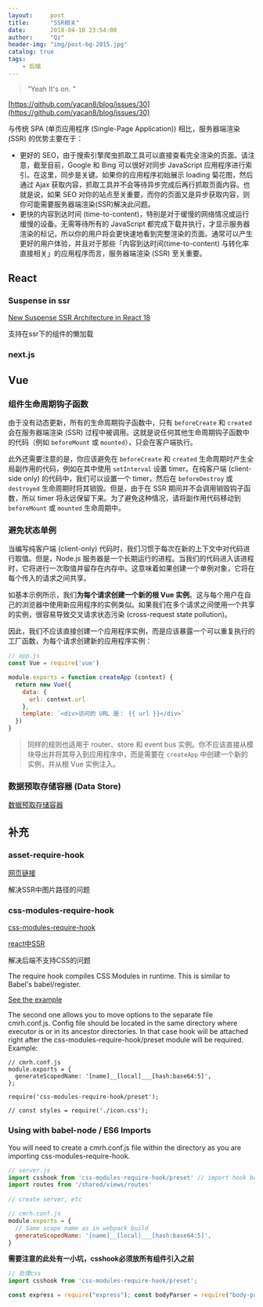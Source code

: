 ```yaml
---
layout:     post
title:      "SSR相关"
date:       2018-04-10 23:54:00
author:     "Qz"
header-img: "img/post-bg-2015.jpg"
catalog: true
tags:
    - 后端
---
```


> “Yeah It's on. ”



[https://github.com/yacan8/blog/issues/30](https://github.com/yacan8/blog/issues/30)

与传统 SPA (单页应用程序 (Single-Page Application)) 相比，服务器端渲染 (SSR) 的优势主要在于：

- 更好的 SEO，由于搜索引擎爬虫抓取工具可以直接查看完全渲染的页面。请注意，截至目前，Google 和 Bing 可以很好对同步 JavaScript 应用程序进行索引。在这里，同步是关键。如果你的应用程序初始展示 loading 菊花图，然后通过 Ajax 获取内容，抓取工具并不会等待异步完成后再行抓取页面内容。也就是说，如果 SEO 对你的站点至关重要，而你的页面又是异步获取内容，则你可能需要服务器端渲染(SSR)解决此问题。
- 更快的内容到达时间 (time-to-content)，特别是对于缓慢的网络情况或运行缓慢的设备。无需等待所有的 JavaScript 都完成下载并执行，才显示服务器渲染的标记，所以你的用户将会更快速地看到完整渲染的页面。通常可以产生更好的用户体验，并且对于那些「内容到达时间(time-to-content) 与转化率直接相关」的应用程序而言，服务器端渲染 (SSR) 至关重要。



##  React 



### Suspense in ssr

[New Suspense SSR Architecture in React 18](https://github.com/reactwg/react-18/discussions/37)

支持在ssr下的组件的懒加载



### next.js





## Vue



### 组件生命周期钩子函数

由于没有动态更新，所有的生命周期钩子函数中，只有 `beforeCreate` 和 `created` 会在服务器端渲染 (SSR) 过程中被调用。这就是说任何其他生命周期钩子函数中的代码（例如 `beforeMount` 或 `mounted`），只会在客户端执行。



此外还需要注意的是，你应该避免在 `beforeCreate` 和 `created` 生命周期时产生全局副作用的代码，例如在其中使用 `setInterval` 设置 timer。在纯客户端 (client-side only) 的代码中，我们可以设置一个 timer，然后在 `beforeDestroy` 或 `destroyed` 生命周期时将其销毁。但是，由于在 SSR 期间并不会调用销毁钩子函数，所以 timer 将永远保留下来。为了避免这种情况，请将副作用代码移动到 `beforeMount` 或 `mounted` 生命周期中。





### 避免状态单例





当编写纯客户端 (client-only) 代码时，我们习惯于每次在新的上下文中对代码进行取值。但是，Node.js 服务器是一个长期运行的进程。当我们的代码进入该进程时，它将进行一次取值并留存在内存中。这意味着如果创建一个单例对象，它将在每个传入的请求之间共享。

如基本示例所示，我们**为每个请求创建一个新的根 Vue 实例**。这与每个用户在自己的浏览器中使用新应用程序的实例类似。如果我们在多个请求之间使用一个共享的实例，很容易导致交叉请求状态污染 (cross-request state pollution)。

因此，我们不应该直接创建一个应用程序实例，而是应该暴露一个可以重复执行的工厂函数，为每个请求创建新的应用程序实例：

```js
// app.js
const Vue = require('vue')

module.exports = function createApp (context) {
  return new Vue({
    data: {
      url: context.url
    },
    template: `<div>访问的 URL 是： {{ url }}</div>`
  })
}
```



>同样的规则也适用于 router、store 和 event bus 实例。你不应该直接从模块导出并将其导入到应用程序中，而是需要在 `createApp` 中创建一个新的实例，并从根 Vue 实例注入。

### 数据预取存储容器 (Data Store)

[数据预取存储容器](https://ssr.vuejs.org/zh/guide/data.html#数据预取存储容器-data-store)









## 补充




### asset-require-hook



[网页链接](https://www.npmjs.com/package/asset-require-hook)

解决SSR中图片路径的问题



### css-modules-require-hook



[css-modules-require-hook](https://www.npmjs.com/package/css-modules-require-hook)

[react中SSR](https://www.jianshu.com/p/47c8e364d0bc?appinstall=1&mType=Group)


解决后端不支持CSS的问题


The require hook compiles CSS Modules in runtime. This is similar to Babel's babel/register.

[See the example](https://github.com/css-modules/css-modules-require-hook/tree/a432b76e1eb46a7bf9ef729c16a96b6ef2295410/demo)


The second one allows you to move options to the separate file cmrh.conf.js. Config file should be located in the same directory where executor is or in its ancestor directories. In that case hook will be attached right after the css-modules-require-hook/preset module will be required. Example:

```
// cmrh.conf.js
module.exports = {
  generateScopedName: '[name]__[local]___[hash:base64:5]',
};

require('css-modules-require-hook/preset');
 
// const styles = require('./icon.css');
```



### Using with babel-node / ES6 Imports

You will need to create a cmrh.conf.js file within the directory as you are importing css-modules-require-hook.

```js
// server.js
import csshook from 'css-modules-require-hook/preset' // import hook before routes
import routes from '/shared/views/routes'
 
// create server, etc

// cmrh.conf.js
module.exports = {
  // Same scope name as in webpack build
  generateScopedName: '[name]__[local]___[hash:base64:5]',
}
```



**需要注意的此处有一小坑，csshook必须放所有组件引入之前**

```js
// 处理css
import csshook from 'css-modules-require-hook/preset';

const express = require("express"); const bodyParser = require("body-parser"); const cookieParser = require("cookie-parser"); const userRoute = require("./userRoute"); const app = express(); const path = require('path'); app.use(cookieParser()); app.use(bodyParser.json());
```













